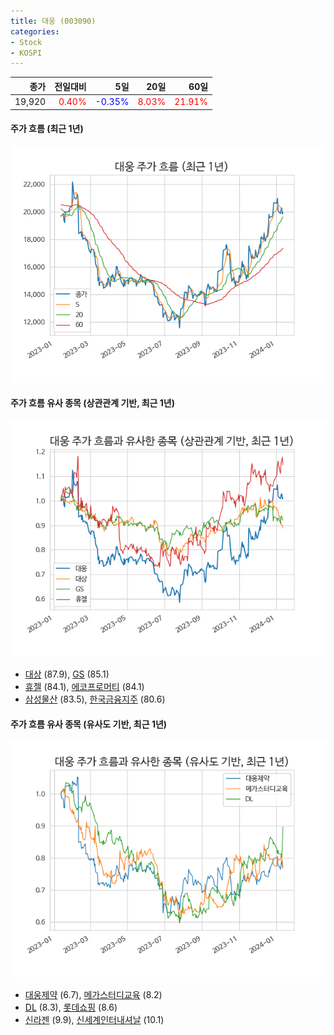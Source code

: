 ```yaml
---
title: 대웅 (003090)
categories:
- Stock
- KOSPI
---
```


|종가|전일대비|5일|20일|60일|
|---:|-------:|--:|---:|---:|
|19,920|<span style="color: red">0.40%</span>|<span style="color: blue">-0.35%</span>|<span style="color: red">8.03%</span>|<span style="color: red">21.91%</span>|

<!-- more -->

#### 주가 흐름 (최근 1년)
![003090](/assets/images/stock/003090.png)


#### 주가 흐름 유사 종목 (상관관계 기반, 최근 1년)
![003090](/assets/images/stock/003090_corr.png)
- [대상](/001680/) (87.9), [GS](/078930/) (85.1)
- [휴젤](/145020/) (84.1), [에코프로머티](/450080/) (84.1)
- [삼성물산](/028260/) (83.5), [한국금융지주](/071050/) (80.6)


#### 주가 흐름 유사 종목 (유사도 기반, 최근 1년)
![003090](/assets/images/stock/003090_sim.png)
- [대웅제약](/069620/) (6.7), [메가스터디교육](/215200/) (8.2)
- [DL](/000210/) (8.3), [롯데쇼핑](/023530/) (8.6)
- [신라젠](/215600/) (9.9), [신세계인터내셔날](/031430/) (10.1)